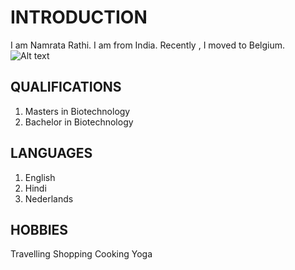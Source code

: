 # INTRODUCTION 
 I am Namrata Rathi. I am from India. Recently , I moved to Belgium.
 ![Alt text](20231123_140120-1.jpg)

 ## QUALIFICATIONS
 1. Masters in Biotechnology
 2. Bachelor in Biotechnology

## LANGUAGES
1. English
2. Hindi
3. Nederlands

## HOBBIES
Travelling
Shopping
Cooking
Yoga

